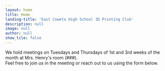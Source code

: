 ```yaml
---
layout: home
title: Home
landing-title: 'East Coweta High School 3D Printing Club'
description: null
image: null
author: null
show_tile: false
---
```


We hold meetings on Tuesdays and Thursdays of 1st and 3rd weeks of the month
at Mrs. Henry's room (###). <br />
Feel free to join us in the meeting or reach out to us using the form below.
